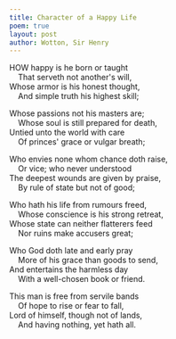 ```yaml
---
title: Character of a Happy Life
poem: true
layout: post
author: Wotton, Sir Henry
---
```

HOW happy is he born or taught  
&nbsp;&nbsp;&nbsp; That serveth not another's will,   
Whose armor is his honest thought,  
&nbsp;&nbsp;&nbsp; And simple truth his highest skill;  

Whose passions not his masters are;  
&nbsp;&nbsp;&nbsp; Whose soul is still prepared for death,   
Untied unto the world with care  
&nbsp;&nbsp;&nbsp; Of princes' grace or vulgar breath;  

Who envies none whom chance doth raise,  
&nbsp;&nbsp;&nbsp; Or vice; who never understood   
The deepest wounds are given by praise,  
&nbsp;&nbsp;&nbsp; By rule of state but not of good;  

Who hath his life from rumours freed,  
&nbsp;&nbsp;&nbsp; Whose conscience is his strong retreat,   
Whose state can neither flatterers feed  
&nbsp;&nbsp;&nbsp; Nor ruins make accusers great;  

Who God doth late and early pray  
&nbsp;&nbsp;&nbsp; More of his grace than goods to send,   
And entertains the harmless day  
&nbsp;&nbsp;&nbsp; With a well-chosen book or friend.  

This man is free from servile bands  
&nbsp;&nbsp;&nbsp; Of hope to rise or fear to fall,   
Lord of himself, though not of lands,  
&nbsp;&nbsp;&nbsp; And having nothing, yet hath all.  
<br />

